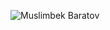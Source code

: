 
![Muslimbek Baratov](https://user-images.githubusercontent.com/48023644/184991856-24e08de8-4ee5-4250-a27a-0da6591756a9.gif)

